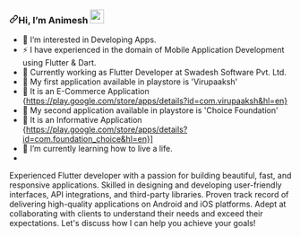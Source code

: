 <h3><a id="user-content-hey-there-" class="anchor" aria-hidden="true" href="#hey-there-"><svg class="octicon octicon-link" viewBox="0 0 16 16" version="1.1" width="16" height="16" aria-hidden="true"><path fill-rule="evenodd" d="M7.775 3.275a.75.75 0 001.06 1.06l1.25-1.25a2 2 0 112.83 2.83l-2.5 2.5a2 2 0 01-2.83 0 .75.75 0 00-1.06 1.06 3.5 3.5 0 004.95 0l2.5-2.5a3.5 3.5 0 00-4.95-4.95l-1.25 1.25zm-4.69 9.64a2 2 0 010-2.83l2.5-2.5a2 2 0 012.83 0 .75.75 0 001.06-1.06 3.5 3.5 0 00-4.95 0l-2.5 2.5a3.5 3.5 0 004.95 4.95l1.25-1.25a.75.75 0 00-1.06-1.06l-1.25 1.25a2 2 0 01-2.83 0z"></path></svg></a>Hi, I’m Animesh <a target="_blank" rel="noopener noreferrer" href="https://camo.githubusercontent.com/e8e7b06ecf583bc040eb60e44eb5b8e0ecc5421320a92929ce21522dbc34c891/68747470733a2f2f6d656469612e67697068792e636f6d2f6d656469612f6876524a434c467a6361737252346961377a2f67697068792e676966"><img src="https://camo.githubusercontent.com/e8e7b06ecf583bc040eb60e44eb5b8e0ecc5421320a92929ce21522dbc34c891/68747470733a2f2f6d656469612e67697068792e636f6d2f6d656469612f6876524a434c467a6361737252346961377a2f67697068792e676966" width="25px" data-canonical-src="https://media.giphy.com/media/hvRJCLFzcasrR4ia7z/giphy.gif" style="max-width:100%;"></a></h3>

- 👀 I’m interested in Developing Apps.
- ⚡ I have experienced in the domain of Mobile Application Development using Flutter & Dart.
- 💼 Currently working as Flutter Developer at Swadesh Software Pvt. Ltd.
- 📌 My first application available in playstore is 'Virupaaksh' 
- 📲 It is an E-Commerce Application {https://play.google.com/store/apps/details?id=com.virupaaksh&hl=en}
- 📌 My second application available in playstore is 'Choice Foundation' 
- 📲 It is an Informative Application {https://play.google.com/store/apps/details?id=com.foundation_choice&hl=en}]
- 🌱 I’m currently learning how to live a life.
- 
Experienced Flutter developer with a passion for building beautiful, fast, and responsive applications. Skilled in designing and developing user-friendly interfaces, API integrations, and third-party libraries. Proven track record of delivering high-quality applications on Android and iOS platforms. Adept at collaborating with clients to understand their needs and exceed their expectations. Let's discuss how I can help you achieve your goals!
